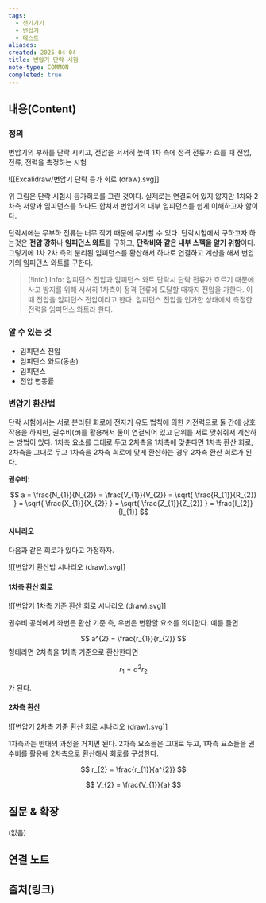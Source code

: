 ```yaml
---
tags:
  - 전기기기
  - 변압기
  - 테스트
aliases: 
created: 2025-04-04
title: 변압기 단락 시험
note-type: COMMON
completed: true
---
```


## 내용(Content)

### 정의



변압기의 부하를 단락 시키고, 전압을 서서히 높여 1차 측에 정격 전류가 흐를 때 전압, 전류, 전력을 측정하는 시험

![[Excalidraw/변압기 단락 등가 회로 (draw).svg]]

위 그림은 단락 시험시 등가회로를 그린 것이다. 실제로는 연결되어 있지 않지만 1차와 2차측 저항과 임피던스를 하나도 합쳐서 변압기의 내부 임피던스를 쉽게 이해하고자 함이다.

단락시에는 무부하 전류는 너무 작기 때문에 무시할 수 있다. 단락시험에서 구하고자 하는것은 **전압 강하**나 **임피던스 와트**를 구하고, **단락비와 같은 내부 스펙을 알기 위함**이다. 그렇기에 1차 2차 측의 분리된 임피던스를 환산해서 하나로 연결하고 계산을 해서 변압기의 임피던스 와트를 구한다. 

>[!info] Info: 임피던스 전압과 임피던스 와트
>단락시 단락 전류가 흐르기 때문에 사고 방지를 위해 서서히 1차측이 정격 전류에 도달할 때까지 전압을 가한다. 이 때 전압을 임피던스 전압이라고 한다. 임피던스 전압을 인가한 상태에서 측정한 전력을 임피던스 와트라 한다.

### 알 수 있는 것

- 임피던스 전압
- 임피던스 와트(동손)
- 임피던스
- 전압 변동률

### 변압기 환산법

단락 시험에서는 서로 분리된 회로에 전자기 유도 법칙에 의한 기전력으로 둘 간에 상호작용을 하지만, 권수비($a$)를 활용해서 둘이 연결되어 있고 단위를 서로 맞춰줘서 계산하는 방법이 있다.
1차측 요소를 그대로 두고 2차측을 1차측에 맞춘다면 1차측 환산 회로, 2차측을 그대로 두고 1차측을 2차측 회로에 맞게 환산하는 경우 2차측 환산 회로가 된다.

**권수비**:

$$
a = \frac{N_{1}}{N_{2}} = \frac{V_{1}}{V_{2}} = \sqrt{ \frac{R_{1}}{R_{2}} } = \sqrt{ \frac{X_{1}}{X_{2}} } = \sqrt{ \frac{Z_{1}}{Z_{2}} } = \frac{I_{2}}{I_{1}}
$$

#### 시나리오

다음과 같은 회로가 있다고 가정하자.

![[변압기 환산법 시나리오 (draw).svg]]

#### 1차측 환산 회로

![[변압기 1차측 기준 환산 회로 시나리오 (draw).svg]]

권수비 공식에서 좌변은 환산 기준 측, 우변은 변환할 요소를 의미한다. 예를 들면

$$
a^{2} = \frac{r_{1}}{r_{2}}
$$
형태라면 2차측을 1차측 기준으로 환산한다면

$$
r_{1} = a^{2}r_{2}
$$

가 된다.


#### 2차측 환산

![[변압기 2차측 기준 환산 회로 시나리오 (draw).svg]]

1차측과는 반대의 과정을 거치면 된다. 2차측 요소들은 그대로 두고, 1차측 요소들을 권수비를 활용해 2차측으로 환산해서 회로를 구성한다.

$$
r_{2} = \frac{r_{1}}{a^{2}}
$$

$$
V_{2} = \frac{V_{1}}{a}
$$

## 질문 & 확장

(없음)

## 연결 노트

## 출처(링크)

